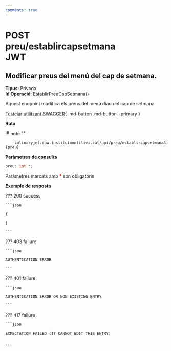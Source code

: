 ```yaml
---
comments: true
---
```


# <div class="inline-flex"><div class="badge post">POST</div>preu/establircapsetmana <div class="badge" title="Requereix JWT">JWT</div></div>

## Modificar preus del menú del cap de setmana.

**Tipus**: Privada
<br>
**Id Operació**: EstablirPreuCapSetmana()

Aquest endpoint modifica els preus del menú diari del cap de setmana.

[Testejar utilitzant SWAGGER](../../playground.md){ .md-button .md-button--primary }

**Ruta**

!!! note ""

        culinaryjet.daw.institutmontilivi.cat/api/preu/establircapsetmana&{preu}

**Paràmetres de consulta**

```c#
preu: int *;
```

Paràmetres marcats amb <span style="color: red">\*</span> són obligatoris

**Exemple de resposta**

??? 200 success

    ```json

    {

    }

    ```

??? 403 failure

    ```json

    AUTHENTICATION ERROR

    ```

??? 401 failure

    ```json

    AUTHENTICATION ERROR OR NON EXISTING ENTRY

    ```

??? 417 failure

    ```json

    EXPECTATION FAILED (IT CANNOT EDIT THIS ENTRY)


    ```
